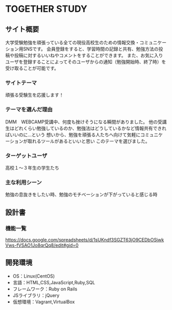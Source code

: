 # TOGETHER STUDY

## サイト概要
大学受験勉強を頑張っている全ての現役高校生のための情報交換・コミュニケーション用SNSです。
  会員登録をすると、学習時間の記録と共有、勉強方法の投稿や投稿に対するいいねやコメントをすることができます。
  また、お気に入りユーザを登録することによってそのユーザからの通知（勉強開始時、終了時）を受け取ることが可能です。


### サイトテーマ
頑張る受験生を応援します！

### テーマを選んだ理由
DMM　WEBCAMP受講中、何度も挫けそうになる瞬間がありました。
他の受講生はどれくらい勉強しているのか、勉強法はどうしているかなど情報共有できればいいのに…という
想いから、勉強を頑張る人たちへ向けて気軽にコミュニケーションが取れるツールがあるといいと思い
このテーマを選びました。

### ターゲットユーザ
高校１〜３年生の学生たち

### 主な利用シーン
勉強の息抜きをしたい時、勉強のモチベーションが下がっていると感じる時

## 設計書

### 機能一覧
https://docs.google.com/spreadsheets/d/1sUKndf3SGZT63jO9CEDbOSjwkVws-fVSAO1Jo8qrQq8/edit#gid=0

## 開発環境
- OS：Linux(CentOS)
- 言語：HTML,CSS,JavaScript,Ruby,SQL
- フレームワーク：Ruby on Rails
- JSライブラリ：jQuery
- 仮想環境：Vagrant,VirtualBox

